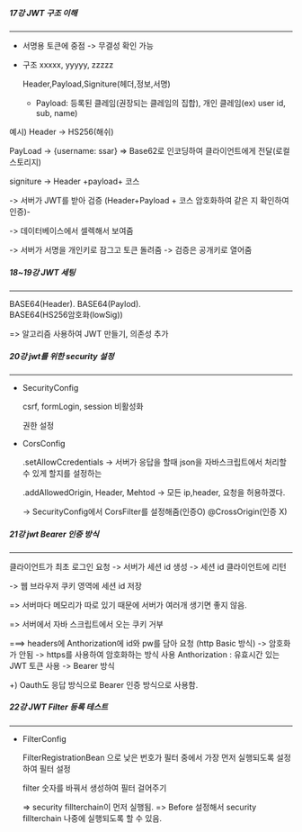 ##### 17강 JWT 구조 이해
---
- 서명용 토큰에 중점 -> 무결성 확인 가능

- 구조
  xxxxx, yyyyy, zzzzz
  
  Header,Payload,Signiture(헤더,정보,서명)
  
  * Payload: 등록된 클레임(권장되는 클레임의 집합), 개인 클레임(ex) user id, sub, name)

예시)
Header -> HS256(해쉬)

PayLoad -> {username: ssar}        => Base62로 인코딩하여 클라이언트에게 전달(로컬 스토리지)

signiture -> Header +payload+ 코스


-> 서버가 JWT를 받아 검증 (Header+Payload + 코스 암호화하여 같은 지 확인하여 인증)-

-> 데이터베이스에서 셀렉해서 보여줌


-> 서버가 서명을 개인키로 잠그고 토큰 돌려줌 -> 검증은 공개키로 열어줌


##### 18~19강 JWT 세팅
---
BASE64(Header). 
BASE64(Paylod).               
BASE64(HS256암호화(lowSig))

=> 알고리즘 사용하여 JWT 만들기, 의존성 추가


##### 20강 jwt를 위한 security 설정
---
- SecurityConfig
  
  csrf, formLogin, session 비활성화

  권한 설정
  
- CorsConfig

  .setAllowCcredentials -> 서버가 응답을 할때 json을 자바스크립트에서 처리할 수 있게 할지를 설정하는 

  .addAllowedOrigin, Header, Mehtod -> 모든 ip,header, 요청을 허용하겠다.

  -> SecurityConfig에서 CorsFilter를 설정해줌(인증O)
    @CrossOrigin(인증 X)

##### 21강 jwt Bearer 인증 방식
---
클라이언트가 최초 로그인 요청 -> 서버가 세션 id 생성 -> 세션 id 클라이언트에 리턴 

-> 웹 브라우저 쿠키 영역에 세션 id 저장 
 
  => 서버마다 메모리가 따로 있기 때문에 서버가 여러개 생기면 좋지 않음.
  
  => 서버에서 자바 스크립트에서 오는 쿠키 거부

  
  ===> headers에 Anthorization에 id와 pw를 담아 요청 (http Basic 방식) 
       -> 암호화가 안됨
       -> https를 사용하여 암호화하는 방식 사용
       Anthorization : 유효시간 있는 JWT 토큰 사용 -> Bearer 방식

+) Oauth도 응답 방식으로 Bearer 인증 방식으로 사용함.


##### 22강 JWT  Filter 등록 테스트
---
- FilterConfig

  FilterRegistrationBean 으로 낮은 번호가 필터 중에서 가장 먼저 실행되도록 설정하여 필터 설정

  filter 숫자를 바꿔서 생성하여 필터 걸어주기

  => security fillterchain이 먼저 실행됨. => Before 설정해서 security fillterchain 나중에 실행되도록 할 수 있음.

